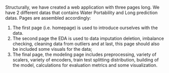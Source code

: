 Structurally, we have created a web application with three pages long. We
have 2 different datas that contains Water Portability and Long prediction datas.
Pages are assembled accordingly:
1. The first page (i.e. homepage) is used to introduce ourselves with the data.
2. The second page the EDA is used to data imputation deletion, imbalance
checking, cleaning data from outliers and at last, this page should also be included
some visuals for the data;
3. The final page, the modeling page includes preprocessing, variety of scalers,
variety of encoders, train test splitting distribution, building of the model, calculations
for evaluation metrics and some visualization.
